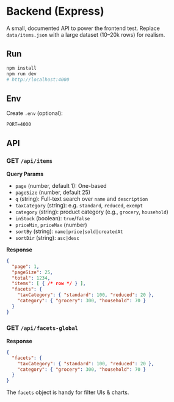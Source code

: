 # Backend (Express)

A small, documented API to power the frontend test. Replace `data/items.json` with a large dataset (10–20k rows) for realism.

## Run

```bash
npm install
npm run dev
# http://localhost:4000
```

## Env

Create `.env` (optional):

```
PORT=4000
```

## API

### GET `/api/items`

**Query Params**
- `page` (number, default 1): One-based
- `pageSize` (number, default 25)
- `q` (string): Full-text search over `name` and `description`
- `taxCategory` (string): e.g. `standard`, `reduced`, `exempt`
- `category` (string): product category (e.g., `grocery`, `household`)
- `inStock` (boolean): `true`/`false`
- `priceMin`, `priceMax` (number)
- `sortBy` (string): `name|price|sold|createdAt`
- `sortDir` (string): `asc|desc`

**Response**
```json
{
  "page": 1,
  "pageSize": 25,
  "total": 1234,
  "items": [ { /* row */ } ],
  "facets": {
    "taxCategory": { "standard": 100, "reduced": 20 },
    "category": { "grocery": 300, "household": 70 }
  }
}
```

### GET `/api/facets-global`

**Response**
```json
{
  "facets": {
    "taxCategory": { "standard": 100, "reduced": 20 },
    "category": { "grocery": 300, "household": 70 }
  }
}
```

The `facets` object is handy for filter UIs & charts.
